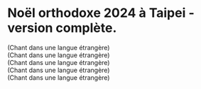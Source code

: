 # Noël orthodoxe 2024 à Taipei - version complète.

(Chant dans une langue étrangère)  
(Chant dans une langue étrangère)  
(Chant dans une langue étrangère)  
(Chant dans une langue étrangère)  
(Chant dans une langue étrangère)


